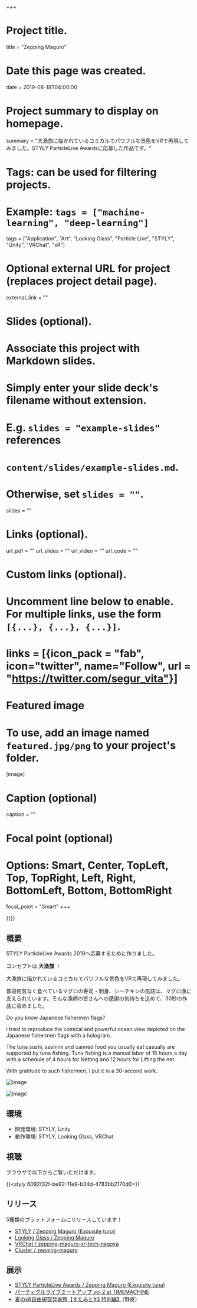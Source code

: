 +++
# Project title.
title = "Zepping Maguro"

# Date this page was created.
date = 2019-08-18T04:00:00

# Project summary to display on homepage.
summary = "大漁旗に描かれているコミカルでパワフルな景色をVRで再現してみました。STYLY ParticleLive Awardsに応募した作品です。"

# Tags: can be used for filtering projects.
# Example: `tags = ["machine-learning", "deep-learning"]`
tags = ["Application", "Art", "Looking Glass", "Particle Live", "STYLY", "Unity", "VRChat", "xR"]

# Optional external URL for project (replaces project detail page).
external_link = ""

# Slides (optional).
#   Associate this project with Markdown slides.
#   Simply enter your slide deck's filename without extension.
#   E.g. `slides = "example-slides"` references 
#   `content/slides/example-slides.md`.
#   Otherwise, set `slides = ""`.
slides = ""

# Links (optional).
url_pdf = ""
url_slides = ""
url_video = ""
url_code = ""

# Custom links (optional).
#   Uncomment line below to enable. For multiple links, use the form `[{...}, {...}, {...}]`.
# links = [{icon_pack = "fab", icon="twitter", name="Follow", url = "https://twitter.com/segur_vita"}]

# Featured image
# To use, add an image named `featured.jpg/png` to your project's folder. 
[image]
  # Caption (optional)
  caption = ""

  # Focal point (optional)
  # Options: Smart, Center, TopLeft, Top, TopRight, Left, Right, BottomLeft, Bottom, BottomRight
  focal_point = "Smart"
+++

{{<youtube xlsDVLfQ-Sw>}}

## 概要

STYLY ParticleLive Awards 2019へ応募するために作りました。

コンセプトは **大漁旗** ！

大漁旗に描かれているコミカルでパワフルな景色をVRで再現してみました。

普段何気なく食べているマグロの寿司・刺身、シーチキンの缶詰は、マグロ漁に支えられています。そんな漁師の皆さんへの感謝の気持ちを込めて、30秒の作品に収めました。

Do you know Japanese fishermen flags?

I tried to reproduce the comical and powerful ocean view depicted on the Japanese fishermen flags with a hologram.

The tuna sushi, sashimi and canned food you usually eat casually are supported by tuna fishing. Tuna fishing is a manual labor of 16 hours a day with a schedule of 4 hours for Netting and 12 hours for Lifting the net.

With gratitude to such fishermen, I put it in a 30-second work.

![image](https://ucarecdn.com/ac79008d-946c-4ed3-bbe7-45d233f1f75d/-/autorotate/yes/)

![image](https://ucarecdn.com/0ef0f542-b91e-44ef-8506-35029226695a/-/autorotate/yes/)



## 環境

- 開発環境: STYLY, Unity
- 動作環境: STYLY, Looking Glass, VRChat



## 視聴

ブラウザで以下からご覧いただけます。

{{<styly 6092f32f-be92-11e9-b34d-4783bb2170d0>}}



## リリース

5種類のプラットフォームにリリースしています！

- [STYLY / Zepping Maguro (Exquisite tuna)](https://gallery.styly.cc/segur/6092f32f-be92-11e9-b34d-4783bb2170d0)
- [Looking Glass / Zepping Maguro](https://madewith.lookingglassfactory.com/app/97/)
- [VRChat / zepping-maguro-xr-tech-nagoya](https://vrchat.com/home/world/wrld_6607a6c0-7095-4406-b645-f220ed0790e8)
- [Cluster / zepping-maguro](https://cluster.mu/w/a9bc8395-1837-4d6a-a201-511a83516349)



## 展示

- [STYLY ParticleLive Awards / Zepping Maguro (Exquisite tuna)](https://awrd.com/creatives/detail/8619295)
- [パーティクルライブミートアップ vol.2 at TIMEMACHINE](https://connpass.com/event/141161/)
- [夏のxR自由研究発表祭【すたみと#3 特別編】](https://standalone-vr.connpass.com/event/143354/)（野良）
